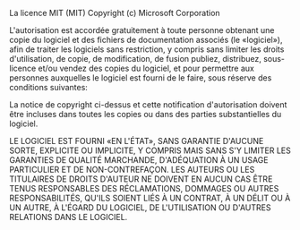 La licence MIT (MIT) Copyright (c) Microsoft Corporation

L'autorisation est accordée gratuitement à toute personne obtenant une copie du logiciel et des fichiers de documentation associés (le «logiciel»), afin de traiter les logiciels sans restriction, y compris sans limiter les droits d'utilisation, de copie, de modification, de fusion publiez, distribuez, sous-licence et/ou vendez des copies du logiciel, et pour permettre aux personnes auxquelles le logiciel est fourni de le faire, sous réserve des conditions suivantes:

La notice de copyright ci-dessus et cette notification d'autorisation doivent être incluses dans toutes les copies ou dans des parties substantielles du logiciel.

LE LOGICIEL EST FOURNI «EN L'ÉTAT», SANS GARANTIE D'AUCUNE SORTE, EXPLICITE OU IMPLICITE, Y COMPRIS MAIS SANS S'Y LIMITER LES GARANTIES DE QUALITÉ MARCHANDE, D'ADÉQUATION À UN USAGE PARTICULIER ET DE NON-CONTREFAÇON. LES AUTEURS OU LES TITULAIRES DE DROITS D'AUTEUR NE DOIVENT EN AUCUN CAS ÊTRE TENUS RESPONSABLES DES RÉCLAMATIONS, DOMMAGES OU AUTRES RESPONSABILITÉS, QU'ILS SOIENT LIÉS À UN CONTRAT, À UN DÉLIT OU À UN AUTRE, À L'ÉGARD DU LOGICIEL, DE L'UTILISATION OU D'AUTRES RELATIONS DANS LE LOGICIEL.